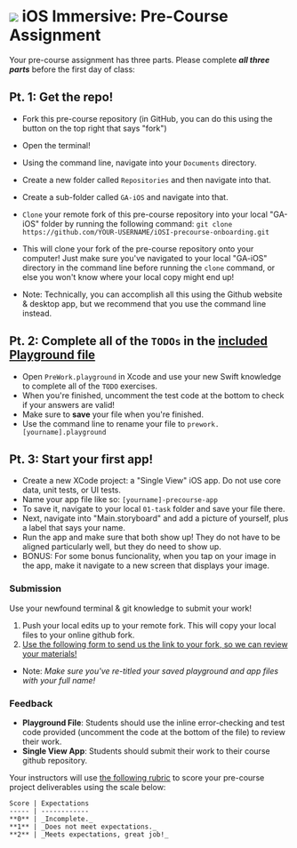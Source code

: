 # ![](https://ga-dash.s3.amazonaws.com/production/assets/logo-9f88ae6c9c3871690e33280fcf557f33.png) iOS Immersive: Pre-Course Assignment

Your pre-course assignment has three parts. Please complete ***all three parts*** before the first day of class:

## Pt. 1: Get the repo!
* Fork this pre-course repository (in GitHub, you can do this using the button on the top right that says "fork")
* Open the terminal!
* Using the command line, navigate into your `Documents` directory.
* Create a new folder called `Repositories` and then navigate into that.
* Create a sub-folder called `GA-iOS` and navigate into that.
* `Clone` your remote fork of this pre-course repository into your local "GA-iOS" folder by running the following command:
```git clone https://github.com/YOUR-USERNAME/iOSI-precourse-onboarding.git```
* This will clone your fork of the pre-course repository onto your computer! Just make sure you've navigated to your local "GA-iOS" directory in the command line before running the `clone` command, or else you won't know where your local copy might end up!

* Note: Technically, you can accomplish all this using the Github website & desktop app, but we recommend that you use the command line instead.

## Pt. 2: Complete all of the `TODOs` in the [included Playground file](./PreWork.playground/Contents.swift)
* Open `PreWork.playground` in Xcode and use your new Swift knowledge to complete all of the `TODO` exercises.
* When you're finished, uncomment the test code at the bottom to check if your answers are valid!
* Make sure to **save** your file when you're finished.
* Use the command line to rename your file to `prework.[yourname].playground`

## Pt. 3: Start your first app!
* Create a new XCode project: a "Single View" iOS app. Do not use core data, unit tests, or UI tests.
* Name your app file like so: `[yourname]-precourse-app`
* To save it, navigate to your local `01-task` folder and save your file there.
* Next, navigate into "Main.storyboard" and add a picture of yourself, plus a label that says your name.
* Run the app and make sure that both show up! They do not have to be aligned particularly well, but they do need to show up.
* BONUS: For some bonus funcionality, when you tap on your image in the app, make it navigate to a new screen that displays your image.

### Submission

Use your newfound terminal & git knowledge to submit your work!

1. Push your local edits up to your remote fork. This will copy your local files to your online github fork.
2. [Use the following form to send us the link to your fork, so we can review your materials!](http://goo.gl/forms/onJ8DOil8ftWYySJ2)

* Note: *Make sure you've re-titled your saved playground and app files with your full name!*


### Feedback

* **Playground File**: Students should use the inline error-checking and test code provided (uncomment the code at the bottom of the file) to review their work.
* **Single View App**: Students should submit their work to their course github repository.

Your instructors will use [the following rubric](./rubric.md) to score your pre-course project deliverables using the scale below:

    Score | Expectations
    ----- | ------------
    **0** | _Incomplete._
    **1** | _Does not meet expectations._
    **2** | _Meets expectations, great job!_
